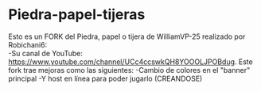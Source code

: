 # Piedra-papel-tijeras
Esto es un FORK del Piedra, papel o tijera de WilliamVP-25 realizado por Robichani6:                                                                                   
  -Su canal de YouTube: https://www.youtube.com/channel/UCc4ccswkQH8YOOOLJPOBdug.
Este fork trae mejoras como las siguientes:
                                           -Cambio de colores en el "banner" principal
                                           -Y host en línea para poder jugarlo (CREANDOSE)
